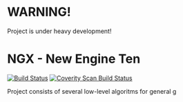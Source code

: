 # WARNING!

Project is under heavy development!

# NGX - New Engine Ten
[![Build Status](https://travis-ci.org/masscry/ngx.svg?branch=master)](https://travis-ci.org/masscry/ngx)
<a href="https://scan.coverity.com/projects/masscry-ngx">
  <img alt="Coverity Scan Build Status"
       src="https://scan.coverity.com/projects/12012/badge.svg"/>
</a>

Project consists of several low-level algoritms for general g